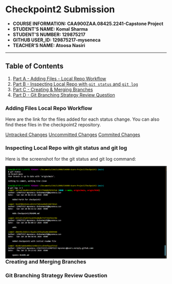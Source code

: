 # Checkpoint2 Submission

- **COURSE INFORMATION: CAA900ZAA.08425.2241-Capstone Project**
- **STUDENT’S NAME: Komal Sharma**
- **STUDENT'S NUMBER: 129875217**
- **GITHUB USER_ID: 129875217-myseneca**
- **TEACHER’S NAME: Atoosa Nasiri**

---

## Table of Contents
1. [Part A - Adding Files - Local Repo Workflow](#adding-files-local-repo-workflow)
2. [Part B - Inspecting Local Repo with `git status` and `git log`](#inspecting-local-repo-with-git-status-and-git-log)
3. [Part C - Creating & Merging Branches](#creating-and-merging-branches)
4. [Part D - Git Branching Strategy Review Question](#git-branching-strategy-review-question)

### Adding Files Local Repo Workflow

Here are the link for the files added for each status change. You can also find these files in the checkpoint2 repository.

[Untracked Changes](git_status_untracked.txt)
[Uncommitted Changes](git_status_uncommitted.txt)
[Commited Changes](git_status_committed.txt)

### Inspecting Local Repo with git status and git log

Here is the screenshot for the git status and git log command:

<img src="statusvslog.png"
     alt="Status VS Log"
     style="float: left; margin-right: 10px;" />

### Creating and Merging Branches
### Git Branching Strategy Review Question